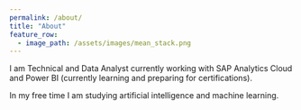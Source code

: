```yaml
---
permalink: /about/
title: "About"
feature_row:
  - image_path: /assets/images/mean_stack.png
---
```


I am Technical and Data Analyst currently working with SAP Analytics Cloud and Power BI (currently learning and preparing for certifications).

In my free time I am studying artificial intelligence and machine learning.
